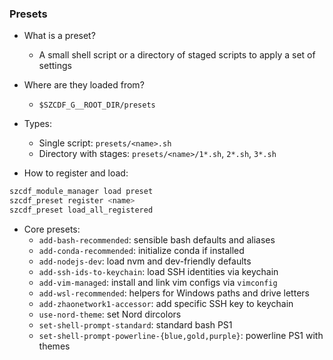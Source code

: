 ### Presets

- What is a preset?
  - A small shell script or a directory of staged scripts to apply a set of settings

- Where are they loaded from?
  - `$SZCDF_G__ROOT_DIR/presets`

- Types:
  - Single script: `presets/<name>.sh`
  - Directory with stages: `presets/<name>/1*.sh`, `2*.sh`, `3*.sh`

- How to register and load:
```bash
szcdf_module_manager load preset
szcdf_preset register <name>
szcdf_preset load_all_registered
```

- Core presets:
  - `add-bash-recommended`: sensible bash defaults and aliases
  - `add-conda-recommended`: initialize conda if installed
  - `add-nodejs-dev`: load nvm and dev-friendly defaults
  - `add-ssh-ids-to-keychain`: load SSH identities via keychain
  - `add-vim-managed`: install and link vim configs via `vimconfig`
  - `add-wsl-recommended`: helpers for Windows paths and drive letters
  - `add-zhaonetwork1-accessor`: add specific SSH key to keychain
  - `use-nord-theme`: set Nord dircolors
  - `set-shell-prompt-standard`: standard bash PS1
  - `set-shell-prompt-powerline-{blue,gold,purple}`: powerline PS1 with themes